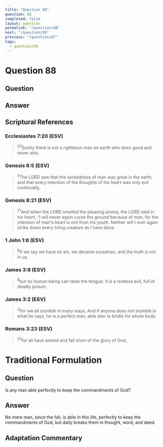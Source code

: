 ```yaml
---
title: "Question 88"
question: 88
completed: false
layout: question
permalink: "/question/88"
next: "/question/89"
previous: "/question/87"
tags:
  - question/88
---
```

# Question 88

## Question


## Answer


## Scriptural References
### Ecclesiastes 7:20 (ESV)
> <sup>20</sup>Surely there is not a righteous man on earth who does good and never sins.

### Genesis 6:5 (ESV)
> <sup>5</sup>The LORD saw that the wickedness of man was great in the earth, and that every intention of the thoughts of his heart was only evil continually.

### Genesis 8:21 (ESV)
> <sup>21</sup>And when the LORD smelled the pleasing aroma, the LORD said in his heart, “I will never again curse the ground because of man, for the intention of man's heart is evil from his youth. Neither will I ever again strike down every living creature as I have done.

### 1 John 1:8 (ESV)
> <sup>8</sup>If we say we have no sin, we deceive ourselves, and the truth is not in us.

### James 3:8 (ESV)
> <sup>8</sup>but no human being can tame the tongue. It is a restless evil, full of deadly poison.

### James 3:2 (ESV)
> <sup>2</sup>For we all stumble in many ways. And if anyone does not stumble in what he says, he is a perfect man, able also to bridle his whole body.

### Romans 3:23 (ESV)
> <sup>23</sup>for all have sinned and fall short of the glory of God,

# Traditional Formulation
## Question
Is any man able perfectly to keep the commandments of God?

## Answer
No mere man, since the fall, is able in this life, perfectly to keep the commandments of God, but daily breaks them in thought, word, and deed.

## Adaptation Commentary
